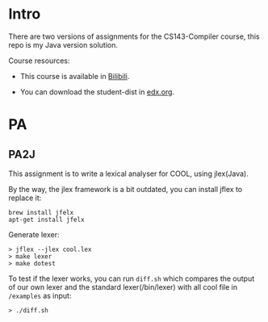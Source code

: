 # Intro

There are two versions of assignments for the CS143-Compiler course, this repo is my Java version solution.

Course resources:

- This course is available in [Bilibili](https://www.bilibili.com/video/BV17K4y147Bz?p=41&spm_id_from=pageDriver).

- You can download the student-dist in [edx.org](https://link.zhihu.com/?target=https%3A//courses.edx.org/asset-v1%3AStanfordOnline%2BSOE.YCSCS1%2B1T2020%2Btype%40asset%2Bblock%40student-dist.tar.gz).

# PA
## PA2J
This assignment is to write a lexical analyser for COOL, using jlex(Java).

By the way, the jlex framework is a bit outdated, you can install jflex to replace it:
```
brew install jfelx
apt-get install jfelx
```

Generate lexer:
```
> jflex --jlex cool.lex
> make lexer
> make dotest
```

To test if the lexer works, you can run `diff.sh` which compares the output of our own lexer and the standard lexer(/bin/lexer) with all cool file in `/examples` as input:
```
> ./diff.sh
```


